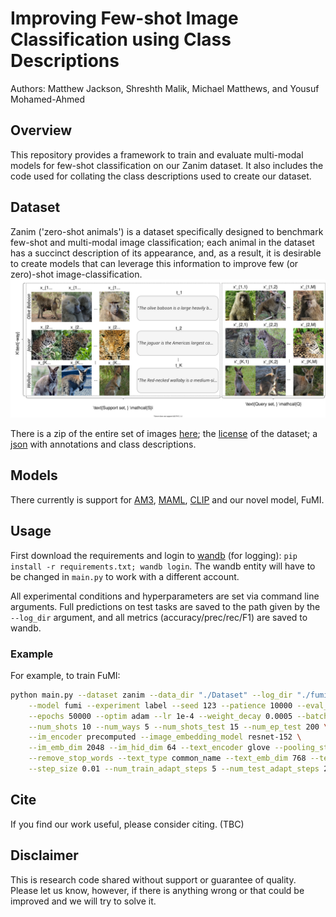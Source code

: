 # Improving Few-shot Image Classification using Class Descriptions

Authors: Matthew Jackson, Shreshth Malik, Michael Matthews, and Yousuf Mohamed-Ahmed

## Overview

This repository provides a framework to train and evaluate multi-modal models for few-shot classification on our Zanim dataset. It also includes the code used for collating the class descriptions used to create our dataset. 


## Dataset 
Zanim ('zero-shot animals') is a dataset specifically designed to benchmark few-shot and multi-modal image classification; each animal in the dataset has a succinct description of its appearance, and, as a result, it is desirable to create models that can leverage this information to improve few (or zero)-shot image-classification.
<img src="dataset-example.svg">

There is a zip of the entire set of images [here](https://drive.google.com/file/d/1ZYXk71G_DPZqrbE3Obqw7wN2b8yF0ejq/view?usp=sharing); the [license](https://drive.google.com/file/d/1_XMWVk63t5szHEuW-D5NB3Gab2c9NWX_/view?usp=sharing) of the dataset; a [json](https://drive.google.com/file/d/1Wr9ZBk3SMHFqkm_H9NYqx-Y_zJB0Cnpu/view?usp=sharing) with annotations and class descriptions.

## Models

There currently is support for [AM3](https://proceedings.neurips.cc/paper/2019/hash/d790c9e6c0b5e02c87b375e782ac01bc-Abstract.html), [MAML](https://arxiv.org/abs/1703.03400), [CLIP](https://arxiv.org/abs/2103.00020) and our novel model, FuMI.

## Usage

First download the requirements and login to [wandb](https://wandb.ai/) (for logging): `pip install -r requirements.txt; wandb login`. The wandb entity will have to be changed in `main.py` to work with a different account.

All experimental conditions and hyperparameters are set via command line arguments. Full predictions on test tasks are saved to the path given by the `--log_dir` argument, and all metrics (accuracy/prec/rec/F1) are saved to wandb.

### Example

For example, to train FuMI:
```bash
python main.py --dataset zanim --data_dir "./Dataset" --log_dir "./fumi" \
    --model fumi --experiment label --seed 123 --patience 10000 --eval_freq 500 \
    --epochs 50000 --optim adam --lr 1e-4 --weight_decay 0.0005 --batch_size 4 \
    --num_shots 10 --num_ways 5 --num_shots_test 15 --num_ep_test 200 \
    --im_encoder precomputed --image_embedding_model resnet-152 \
    --im_emb_dim 2048 --im_hid_dim 64 --text_encoder glove --pooling_strat mean \
    --remove_stop_words --text_type common_name --text_emb_dim 768 --text_hid_dim 256 \
    --step_size 0.01 --num_train_adapt_steps 5 --num_test_adapt_steps 25 --shared_feats
```

## Cite

If you find our work useful, please consider citing. (TBC)


## Disclaimer

This is research code shared without support or guarantee of quality. Please let us know, however, if there is anything wrong or that could be improved and we will try to solve it.

